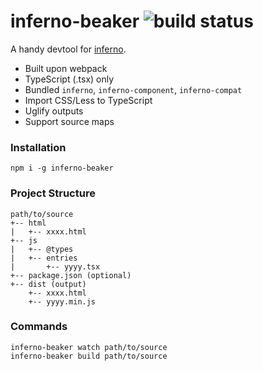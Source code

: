 # inferno-beaker ![build status](https://travis-ci.org/wizawu/inferno-beaker.svg)

A handy devtool for [inferno](https://github.com/infernojs/inferno).

* Built upon webpack
* TypeScript (.tsx) only
* Bundled `inferno`, `inferno-component`, `inferno-compat`
* Import CSS/Less to TypeScript
* Uglify outputs
* Support source maps

### Installation

```
npm i -g inferno-beaker
```

### Project Structure

```
path/to/source
+-- html
|   +-- xxxx.html
+-- js
|   +-- @types
|   +-- entries
|       +-- yyyy.tsx
+-- package.json (optional)
+-- dist (output)
    +-- xxxx.html
    +-- yyyy.min.js
```

### Commands

```
inferno-beaker watch path/to/source
inferno-beaker build path/to/source
```

